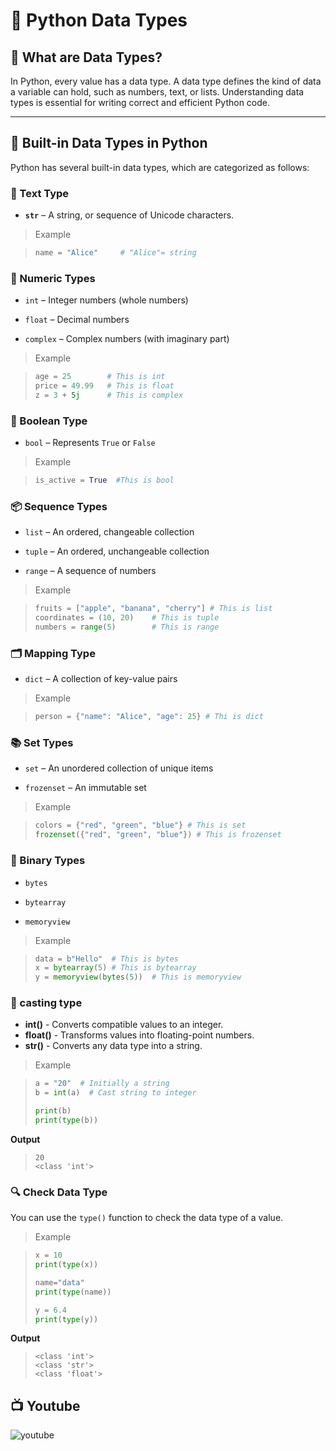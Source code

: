# 📘 Python Data Types

## 📘 What are Data Types?
In Python, every value has a data type. A data type defines the kind of data a variable can hold, such as numbers, text, or lists. Understanding data types is essential for writing correct and efficient Python code.

---

## 🔢 Built-in Data Types in Python

Python has several built-in data types, which are categorized as follows:

### 🔣 Text Type
- **`str`** – A string, or sequence of Unicode characters.

> Example

>```python
>name = "Alice"     # "Alice"= string
>```

### 🔢 Numeric Types
- `int` – Integer numbers (whole numbers)

- `float` – Decimal numbers

- `complex` – Complex numbers (with imaginary part)
> Example

>```python 
>age = 25        # This is int
>price = 49.99   # This is float
>z = 3 + 5j      # This is complex
>```
### 🔘 Boolean Type
- `bool` – Represents `True` or `False`
> Example

>```python
>is_active = True  #This is bool
>```
### 📦 Sequence Types
- `list` – An ordered, changeable collection

- `tuple` – An ordered, unchangeable collection

- `range` – A sequence of numbers
> Example

>```python
>fruits = ["apple", "banana", "cherry"] # This is list
>coordinates = (10, 20)    # This is tuple
>numbers = range(5)        # This is range
>```
### 🗂️ Mapping Type
- `dict` – A collection of key-value pairs
>Example

>```python
>person = {"name": "Alice", "age": 25} # Thi is dict
>```
### 📚 Set Types
- `set` – An unordered collection of unique items

- `frozenset` – An immutable set

>Example

>```python
>colors = {"red", "green", "blue"} # This is set
>frozenset({"red", "green", "blue"}) # This is frozenset
>```
### 💾 Binary Types
- `bytes`

- `bytearray`

- `memoryview`
>Example

>```python
>data = b"Hello"  # This is bytes
>x = bytearray(5) # This is bytearray
>y = memoryview(bytes(5))  # This is memoryview
>```
### 🔄 casting type
- **int()** - Converts compatible values to an integer.
- **float()** - Transforms values into floating-point numbers.
- **str()** - Converts any data type into a string.
> Example

>```python
>a = "20"  # Initially a string
>b = int(a)  # Cast string to integer
>
>print(b)       
>print(type(b)) 
>```

**Output**

>```
> 20
> <class 'int'>
>```
### 🔍 Check Data Type
You can use the `type()` function to check the data type of a value.
>Example

>```python
>x = 10
>print(type(x)) 
> 
>name="data"
>print(type(name)) 
>
>y = 6.4
>print(type(y))  
>```

**Output**

>```
> <class 'int'>
> <class 'str'>
> <class 'float'>
>```

## 📺 Youtube
![youtube]()



